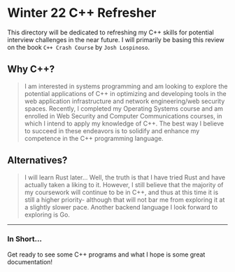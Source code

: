 # Winter 22 C++ Refresher

This directory will be dedicated to refreshing my C++ skills for potential interview challenges in the near future. I will primarily be basing this review on the book `C++ Crash Course` by `Josh Lospinoso`.

## Why C++?

> I am interested in systems programming and am looking to explore the potential applications of C++ in optimizing and developing tools in the web application infrastructure and network engineering/web security spaces. Recently, I completed my Operating Systems course and am enrolled in Web Security and Computer Communications courses, in which I intend to apply my knowledge of C++. The best way I believe to succeed in these endeavors is to solidify and enhance my competence in the C++ programming language.

## Alternatives?

> I will learn Rust later... Well, the truth is that I have tried Rust and have actually taken a liking to it. However, I still believe that the majority of my coursework will continue to be in C++, and thus at this time it is still a higher priority- although that will not bar me from exploring it at a slightly slower pace. Another backend language I look forward to exploring is Go.

***

### In Short...

Get ready to see some C++ programs and what I hope is some great documentation!
